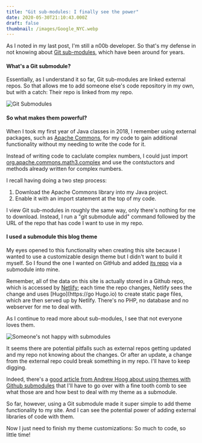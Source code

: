 ```yaml
---
title: "Git sub-modules: I finally see the power"
date: 2020-05-30T21:10:43.000Z
draft: false
thumbnail: /images/Google_NYC.webp
---
```

As I noted in my last post, I'm still a n00b developer. So that's my defense in not knowing about [Git sub-modules](https://git-scm.com/book/en/v2/Git-Tools-Submodules), which have been around for years. 

#### What's a Git submodule?

Essentially, as I understand it so far, Git sub-modules are linked external repos. So that allows me to add someone else's code repository in my own, but with a catch: Their repo is linked from my repo.

![Git Submodules](/images/git-submodules.png)

#### So what makes them powerful?

When I took my first year of Java classes in 2018, I remember using external packages, such as [Apache Commons](https://commons.apache.org/), for my code to gain additional functionality without my needing to write the code for it. 

Instead of writing code to caclulate complex numbers, I could just import [org.apache.commons.math3.complex](http://commons.apache.org/proper/commons-math/javadocs/api-3.6.1/index.html) and use the contstuctors and methods already written for complex numbers. 

I recall having doing a two step process:

1. Download the Apache Commons library into my Java project.
2. Enable it with an import statement at the top of my code.

I view Git sub-modules in roughly the same way, only there's nothing for me to download. Instead, I run a "git submodule add" command followed by the URL of the repo that has code I want to use in my repo.

#### I used a submodule this blog theme

My eyes opened to this functionality when creating this site because I wanted to use a customizable design theme but I didn't want to build it myself. So I found the one I wanted on GitHub and added [its repo](https://github.com/MunifTanjim/minimo/tree/5ba20e1c26abb3c199ce72e7b3224f48775945ad) via a submodule into mine. 

Remember, all of the data on this site is actually stored in a Github repo, which is accessed by [Netlify](https;//www.Netlify.com); each time the repo changes, Netlify sees the change and uses [Hugo](https://go Hugo.io) to create static page files, which are then served up by Netlify. There's no PHP, no database and no webserver for me to deal with.

As I continue to read more about sub-modules, I see that not everyone loves them. 

![Someone's not happy with submodules](/images/dont-use-submodules.jpeg)

It seems there are potential pitfalls such as external repos getting updated and my repo not knowing about the changes. Or after an update, a change from the external repo could break something in my repo. I'll have to keep digging. 

Indeed, there's a [good article from Andrew Hoog about using themes with Github submodules](https://www.andrewhoog.com/post/git-submodule-for-hugo-themes/) that I'll have to go over with a fine tooth comb to see what those are and how best to deal with my theme as a submodule.

So far, however, using a Git submodule made it super simple to add theme functionality to my site. And I can see the potential power of adding external libraries of code with them. 

Now I just need to finish my theme customizations: So much to code, so little time!